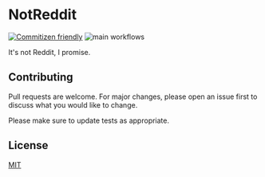 # NotReddit

[![Commitizen friendly](https://img.shields.io/badge/commitizen-friendly-brightgreen.svg)](http://commitizen.github.io/cz-cli/) ![main workflows](https://github.com/github/docs/actions/workflows/main.yml/badge.svg?branch=main)

It's not Reddit, I promise.

## Contributing

Pull requests are welcome. For major changes, please open an issue first to discuss what you would like to change.

Please make sure to update tests as appropriate.

## License

[MIT](https://choosealicense.com/licenses/mit/)

